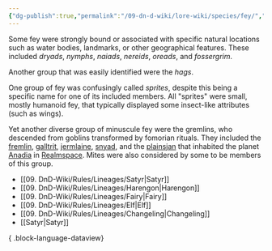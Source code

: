 ```yaml
---
{"dg-publish":true,"permalink":"/09-dn-d-wiki/lore-wiki/species/fey/","tags":["Feywild","Species"]}
---
```



Some fey were strongly bound or associated with specific natural locations such as water bodies, landmarks, or other geographical features. These included *dryads*, *nymphs*, *naiads*, *nereids*, *oreads*, and *fossergrim*.

Another group that was easily identified were the *hags*.

One group of fey was confusingly called *sprites*, despite this being a specific name for one of its included members. All "sprites" were small, mostly humanoid fey, that typically displayed some insect-like attributes (such as wings). 

Yet another diverse group of minuscule fey were the gremlins, who descended from goblins transformed by fomorian rituals. They included the [fremlin](https://forgottenrealms.fandom.com/wiki/Fremlin "Fremlin"), [galltrit](https://forgottenrealms.fandom.com/wiki/Galltrit "Galltrit"), [jermlaine](https://forgottenrealms.fandom.com/wiki/Jermlaine "Jermlaine"), [snyad](https://forgottenrealms.fandom.com/wiki/Snyad "Snyad"), and the [plainsjan](https://forgottenrealms.fandom.com/wiki/Plainsjan "Plainsjan") that inhabited the planet [Anadia](https://forgottenrealms.fandom.com/wiki/Anadia "Anadia") in [Realmspace](https://forgottenrealms.fandom.com/wiki/Realmspace "Realmspace"). Mites were also considered by some to be members of this group.

- [[09. DnD-Wiki/Rules/Lineages/Satyr\|Satyr]]
- [[09. DnD-Wiki/Rules/Lineages/Harengon\|Harengon]]
- [[09. DnD-Wiki/Rules/Lineages/Fairy\|Fairy]]
- [[09. DnD-Wiki/Rules/Lineages/Elf\|Elf]]
- [[09. DnD-Wiki/Rules/Lineages/Changeling\|Changeling]]
- [[Satyr\|Satyr]]

{ .block-language-dataview}

